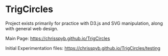 # TrigCircles

Project exists primarily for practice with D3.js and SVG manipulation, along with general web design.

Main Page:
https://chrisspyb.github.io/TrigCircles

Initial Experimentation files:
https://chrisspyb.github.io/TrigCircles/testing
